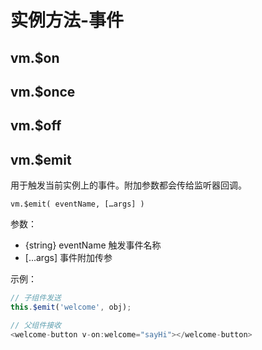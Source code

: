 # 实例方法-事件

## vm.$on

## vm.$once

## vm.$off

## vm.$emit

用于触发当前实例上的事件。附加参数都会传给监听器回调。

`vm.$emit( eventName, […args] )`

参数：
- {string} eventName 触发事件名称
- [...args] 事件附加传参

示例：
```js
// 子组件发送
this.$emit('welcome', obj);

// 父组件接收
<welcome-button v-on:welcome="sayHi"></welcome-button>
```
